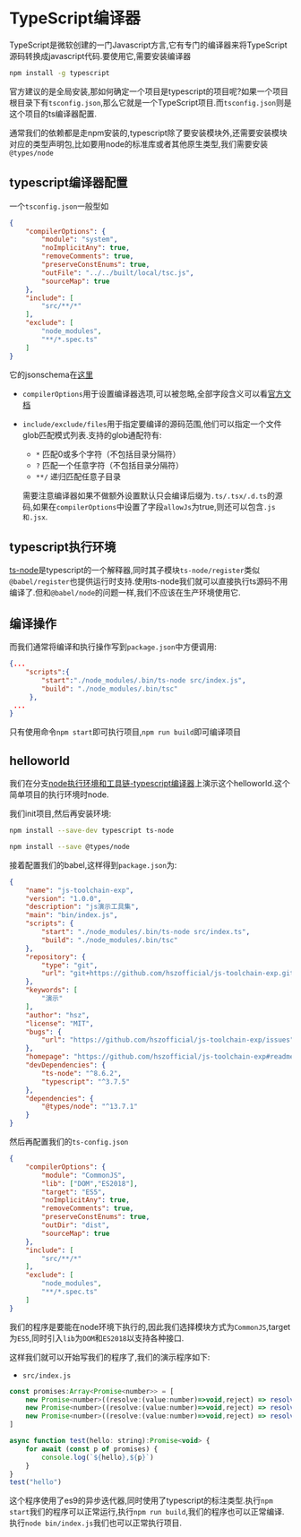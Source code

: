 # TypeScript编译器

TypeScript是微软创建的一门Javascript方言,它有专门的编译器来将TypeScript源码转换成javascript代码.要使用它,需要安装编译器

```bash
npm install -g typescript
```

官方建议的是全局安装,那如何确定一个项目是typescript的项目呢?如果一个项目根目录下有`tsconfig.json`,那么它就是一个TypeScript项目.而`tsconfig.json`则是这个项目的ts编译器配置.

通常我们的依赖都是走npm安装的,typescript除了要安装模块外,还需要安装模块对应的类型声明包,比如要用node的标准库或者其他原生类型,我们需要安装`@types/node`

## typescript编译器配置

一个`tsconfig.json`一般型如

```json
{
    "compilerOptions": {
        "module": "system",
        "noImplicitAny": true,
        "removeComments": true,
        "preserveConstEnums": true,
        "outFile": "../../built/local/tsc.js",
        "sourceMap": true
    },
    "include": [
        "src/**/*"
    ],
    "exclude": [
        "node_modules",
        "**/*.spec.ts"
    ]
}
```

它的jsonschema在[这里](http://json.schemastore.org/tsconfig)

+ `compilerOptions`用于设置编译器选项,可以被忽略,全部字段含义可以看[官方文档](https://www.tslang.cn/docs/handbook/compiler-options.html)

+ `include/exclude/files`用于指定要编译的源码范围,他们可以指定一个文件glob匹配模式列表.支持的glob通配符有:

    + `*` 匹配0或多个字符（不包括目录分隔符）
    + `?` 匹配一个任意字符（不包括目录分隔符）
    + `**/` 递归匹配任意子目录

    需要注意编译器如果不做额外设置默认只会编译后缀为`.ts/.tsx/.d.ts`的源码,如果在`compilerOptions`中设置了字段`allowJs`为true,则还可以包含`.js和.jsx`.

## typescript执行环境

[ts-node](https://github.com/TypeStrong/ts-node)是typescript的一个解释器,同时其子模块`ts-node/register`类似`@babel/register`也提供运行时支持.使用ts-node我们就可以直接执行ts源码不用编译了.但和`@babel/node`的问题一样,我们不应该在生产环境使用它.

## 编译操作

而我们通常将编译和执行操作写到`package.json`中方便调用:

```json
{...
    "scripts":{
        "start":"./node_modules/.bin/ts-node src/index.js",
        "build": "./node_modules/.bin/tsc"
     },
 ...
}
```

只有使用命令`npm start`即可执行项目,`npm run build`即可编译项目

## helloworld

我们在分支[node执行环境和工具链-typescript编译器](https://github.com/hsz1273327/TutorialForFront-EndWeb/tree/node%E6%89%A7%E8%A1%8C%E7%8E%AF%E5%A2%83%E5%92%8C%E5%B7%A5%E5%85%B7%E9%93%BE-typescript%E7%BC%96%E8%AF%91%E5%99%A8)上演示这个helloworld.这个简单项目的执行环境时node.

我们init项目,然后再安装环境:

```bash
npm install --save-dev typescript ts-node

npm install --save @types/node
```

接着配置我们的babel,这样得到`package.json`为:

```json
{
    "name": "js-toolchain-exp",
    "version": "1.0.0",
    "description": "js演示工具集",
    "main": "bin/index.js",
    "scripts": {
        "start": "./node_modules/.bin/ts-node src/index.ts",
        "build": "./node_modules/.bin/tsc"
    },
    "repository": {
        "type": "git",
        "url": "git+https://github.com/hszofficial/js-toolchain-exp.git"
    },
    "keywords": [
        "演示"
    ],
    "author": "hsz",
    "license": "MIT",
    "bugs": {
        "url": "https://github.com/hszofficial/js-toolchain-exp/issues"
    },
    "homepage": "https://github.com/hszofficial/js-toolchain-exp#readme",
    "devDependencies": {
        "ts-node": "^8.6.2",
        "typescript": "^3.7.5"
    },
    "dependencies": {
        "@types/node": "^13.7.1"
    }
}
```

然后再配置我们的`ts-config.json`

```json
{
    "compilerOptions": {
        "module": "CommonJS",
        "lib": ["DOM","ES2018"],
        "target": "ES5",
        "noImplicitAny": true,
        "removeComments": true,
        "preserveConstEnums": true,
        "outDir": "dist",
        "sourceMap": true
    },
    "include": [
        "src/**/*"
    ],
    "exclude": [
        "node_modules",
        "**/*.spec.ts"
    ]
}
```

我们的程序是要能在node环境下执行的,因此我们选择模块方式为`CommonJS`,target为`ES5`,同时引入`lib`为`DOM`和`ES2018`以支持各种接口.

这样我们就可以开始写我们的程序了,我们的演示程序如下:

+ `src/index.js`

```js
const promises:Array<Promise<number>> = [
    new Promise<number>((resolve:(value:number)=>void,reject) => resolve(1)),
    new Promise<number>((resolve:(value:number)=>void,reject) => resolve(2)),
    new Promise<number>((resolve:(value:number)=>void,reject) => resolve(3))
]

async function test(hello: string):Promise<void> {
    for await (const p of promises) {
        console.log(`${hello},${p}`)
    }
}
test("hello")
```

这个程序使用了es9的异步迭代器,同时使用了typescript的标注类型.执行`npm start`我们的程序可以正常运行,执行`npm run build`,我们的程序也可以正常编译.执行`node bin/index.js`我们也可以正常执行项目.
